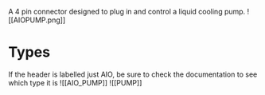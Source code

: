 A 4 pin connector designed to plug in and control a liquid cooling pump.
![[AIOPUMP.png]]
# Types
If the header is labelled just AIO, be sure to check the documentation to see which type it is
![[AIO_PUMP]]
![[PUMP]]
